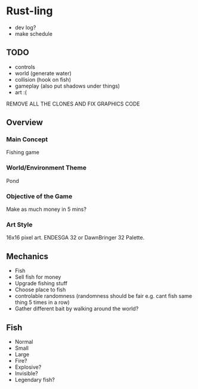 # Rust-ling
- dev log?
- make schedule

## TODO
- controls
- world (generate water)
- collision (hook on fish)
- gameplay (also put shadows under things)
- art :( 

REMOVE ALL THE CLONES AND FIX GRAPHICS CODE

## Overview 

### Main Concept
Fishing game

### World/Environment Theme
Pond

### Objective of the Game
Make as much money in 5 mins?

### Art Style
16x16 pixel art. ENDESGA 32 or DawnBringer 32 Palette.

## Mechanics
- Fish
- Sell fish for money
- Upgrade fishing stuff
- Choose place to fish
- controlable randomness (randomness should be fair e.g. cant fish same thing 5 times in a row)
- Gather different bait by walking around the world?

## Fish
- Normal
- Small
- Large
- Fire?
- Explosive?
- Invisible?
- Legendary fish?